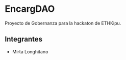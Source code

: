 # EncargDAO

Proyecto de Gobernanza para la hackaton de ETHKipu.

## Integrantes

- Mirta Longhitano

